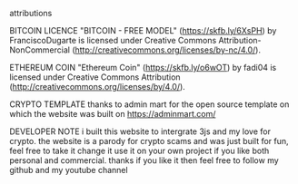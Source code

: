 attributions

BITCOIN LICENCE
"BITCOIN - FREE MODEL" (https://skfb.ly/6XsPH) by FranciscoDugarte is licensed under Creative Commons Attribution-NonCommercial (http://creativecommons.org/licenses/by-nc/4.0/).

ETHEREUM COIN
"Ethereum Coin" (https://skfb.ly/o6wOT) by fadi04 is licensed under Creative Commons Attribution (http://creativecommons.org/licenses/by/4.0/).

CRYPTO TEMPLATE
thanks to admin mart for the open source template on which the website was built on 
https://adminmart.com/

DEVELOPER NOTE
i built this website to intergrate 3js and my love for crypto. the website is a parody for crypto scams and was just built for fun, feel free to take it change it use it on your own project if you like both personal and commercial. thanks if you like it then feel free to follow my github and my youtube channel